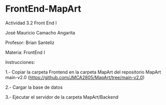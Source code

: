 # FrontEnd-MapArt
Actividad 3.2 Front End I

José Mauricio Camacho Angarita

Profesor: Brian Santeliz

Materia: FrontEnd I

Instrucciones:

1.- Copiar la carpeta Frontend en la carpeta MapArt del repositorio MapArt main-v2.0 (https://github.com/JMCA2805/MapArt/tree/main-v2.0)

2.- Cargar la base de datos

3.- Ejecutar el servidor de la carpeta MapArt/Backend
